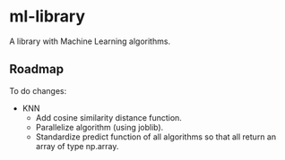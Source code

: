 # ml-library
A library with Machine Learning algorithms.

## Roadmap

To do changes:

* KNN
  * Add cosine similarity distance function.
  * Parallelize algorithm (using joblib).
  * Standardize predict function of all algorithms so that all return an array of type np.array.